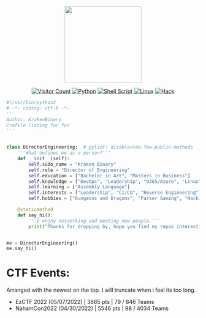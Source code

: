 <p align="center">
<img src="https://github.com/krakenbinary.png"  height="200" width="200">
</p>

<div align="center">

  <a href="">![Visitor Count](https://shields-io-visitor-counter.herokuapp.com/badge?page=krakenbinary&labelColor=000000&logo=GitHub&logoColor=FFFFFF&color=008080&style=for-the-badge)</a>
  <a href="">![Python](https://img.shields.io/badge/python-3670A0?style=for-the-badge&logo=python&logoColor=ffdd54)</a>
  <a href="">![Shell Script](https://img.shields.io/badge/shell_script-%23121011.svg?style=for-the-badge&logo=gnu-bash&logoColor=white)</a>
  <a href="">![Linux](https://img.shields.io/badge/Linux-FCC624?style=for-the-badge&logo=linux&logoColor=black)</a>
  <a href="">![Hack](https://img.shields.io/badge/Hacking%20CTF-PWN-008080?style=for-the-badge&labelColor=000000&logo=hackaday)</a>

</div>

```py
#!/usr/bin/python3
# -*- coding: utf-8 -*-
'''
Author: KrakenBinary
Profile listing for fun
'''


class DirectorEngineering:  # pylint: disable=too-few-public-methods
    '''What defines me as a person?'''
    def __init__(self):
        self.sudo_name = "Kraken Binary"
        self.role = "Director of Engineering"
        self.education = ["Bachelor in Art", "Masters in Business"]
        self.knowledge = ["DevOps", "Leadership", "O365/Azure", "Linux"]
        self.learning = ["Assembly Language"]
        self.interests = ["Leadership", "CI/CD", "Reverse Engineering"]
        self.hobbies = ["Dungeons and Dragons", "Parser Gaming", "Hacking CTF"]

    @staticmethod
    def say_hi():
        '''I enjoy networking and meeting new people.'''
        print("Thanks for dropping by, hope you find my repos interesting.")


me = DirectorEngineering()
me.say_hi()

```

# CTF Events:

Arranged with the newest on the top. I will truncate when i feel its too long.

- EzCTF 2022 (05/07/2022)   | 3665 pts  | 79 / 846 Teams
- NahamCon2022 (04/30/2022) | 5546 pts  | 98 / 4034 Teams


